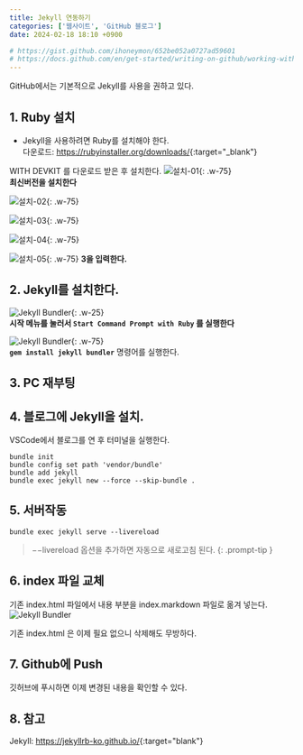 ```yaml
---
title: Jekyll 연동하기
categories: ['웹사이트', 'GitHub 블로그']
date: 2024-02-18 18:10 +0900

# https://gist.github.com/ihoneymon/652be052a0727ad59601
# https://docs.github.com/en/get-started/writing-on-github/working-with-advanced-formatting/creating-and-highlighting-code-blocks#syntax-highlighting
---
```




GitHub에서는 기본적으로 Jekyll를 사용을 권하고 있다.<br />


## 1. Ruby 설치
- Jekyll을 사용하려면 Ruby를 설치해야 한다.   
다운로드: <https://rubyinstaller.org/downloads/>{:target="_blank"}

WITH DEVKIT 를 다운로드 받은 후 설치한다.
![설치-01](/imgs/websites/github-blog/jekyll-link/01.png){: .w-75}   
__최신버전을 설치한다__

![설치-02](/imgs/websites/github-blog/jekyll-link/02.png){: .w-75}

![설치-03](/imgs/websites/github-blog/jekyll-link/03.png){: .w-75}

![설치-04](/imgs/websites/github-blog/jekyll-link/04.png){: .w-75}

![설치-05](/imgs/websites/github-blog/jekyll-link/05.png){: .w-75}
__3을 입력한다.__


## 2. Jekyll를 설치한다.
![Jekyll Bundler](/imgs/websites/github-blog/jekyll-link/06.png){: .w-25}   
__시작 메뉴를 눌러서 `Start Command Prompt with Ruby` 를 실행한다__

![Jekyll Bundler](/imgs/websites/github-blog/jekyll-link/07.png){: .w-75}<br />
__`gem install jekyll bundler`__ 명령어를 실행한다.

## 3. PC 재부팅

## 4. 블로그에 Jekyll을 설치.
VSCode에서 블로그를 연 후 터미널을 실행한다.
```terminal
bundle init
bundle config set path 'vendor/bundle'
bundle add jekyll
bundle exec jekyll new --force --skip-bundle .
```

## 5. 서버작동
```terminal
bundle exec jekyll serve --livereload
```
> &minus;&minus;livereload 옵션을 추가하면 자동으로 새로고침 된다.
{: .prompt-tip }


## 6. index 파일 교체
기존 index.html 파일에서 내용 부분을 index.markdown 파일로 옮겨 넣는다.
![Jekyll Bundler](/imgs/websites/github-blog/jekyll-link/08.png)

기존 index.html 은 이제 필요 없으니 삭제해도 무방하다.

## 7. Github에 Push
깃허브에 푸시하면 이제 변경된 내용을 확인할 수 있다.

## 8. 참고
Jekyll: <https://jekyllrb-ko.github.io/>{:target="blank"}